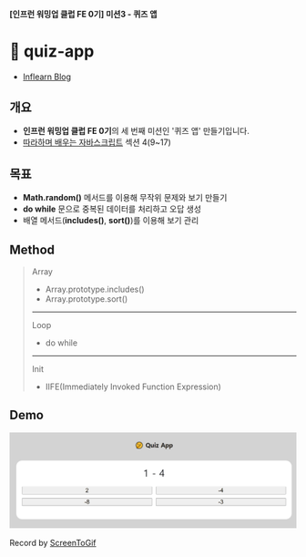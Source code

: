 #### [인프런 워밍업 클럽 FE 0기] 미션3 - 퀴즈 앱

# 🤔 quiz-app

- [Inflearn Blog](https://www.inflearn.com/blogs/1268499)

## 개요

- **인프런 워밍업 클럽 FE 0기**의 세 번째 미션인 '퀴즈 앱' 만들기입니다.
- [따라하며 배우는 자바스크립트](https://www.inflearn.com/course/따라하며-배우는-자바스크립트) 섹션 4(9~17)

## 목표

- **Math.random()** 메서드를 이용해 무작위 문제와 보기 만들기
- **do while** 문으로 중복된 데이터를 처리하고 오답 생성
- 배열 메서드(**includes()**, **sort()**)를 이용해 보기 관리

## Method

> Array
>
> - Array.prototype.includes()
> - Array.prototype.sort()
>
> ---
>
> Loop
>
> - do while
>
> ---
>
> Init
>
> - IIFE(Immediately Invoked Function Expression)

## Demo

![Alt text](/3-quiz-app/src/img/quiz-app.gif)

Record by [ScreenToGif](https://www.screentogif.com/)
